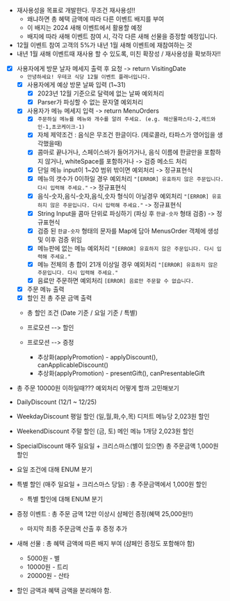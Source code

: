 - 재사용성을 목표로 개발한다. 무조건 재사용성!!
    - 왜냐하면 총 혜택 금액에 따라 다른 이벤트 배지를 부여
    - 이 배지는 2024 새해 이벤트에서 활용할 예정
    - 배지에 따라 새해 이벤트 참여 시, 각각 다른 새해 선물을 증정할 예정입니다.
- 12월 이벤트 참여 고객의 5%가 내년 1월 새해 이벤트에 재참여하는 것
- 내년 1월 새해 이벤트때 재사용 할 수 있도록, 미친 확장성 / 재사용성을 확보하자!!

- [X] 사용자에게 방문 날자 메세지 출력 후 요청 -> return VisitingDate
    - `안녕하세요! 우테코 식당 12월 이벤트 플래너입니다.`
    - [X] 사용자에게 예상 방문 날짜 입력 (1~31)
        - [X] 2023년 12월 기준으로 달력에 없는 날짜 예외처리
        - [X] Parser가 파싱할 수 없는 문자열 예외처리
    - [X] 사용자가 메뉴 메세지 입력 -> return MenuOrders
        - [X] `주문하실 메뉴를 메뉴와 개수를 알려 주세요. (e.g. 해산물파스타-2,레드와인-1,초코케이크-1)`
        - [X] 자체 제약조건 : 음식은 무조건 한글이다. (제로콜라, 타파스가 영어임을 생각했을때)
        - [X] 콤마로 끝나거나, 스페이스바가 들어가거나, 음식 이름에 한글만을 포함하지 않거나, whiteSpace를 포함하거나 -> 검증 메소드 처리
        - [X] 단일 메뉴 input이 1~20 범위 밖이면 예외처리 -> 정규표현식
        - [X] 메뉴의 갯수가 0이하일 경우 예외처리 `"[ERROR] 유효하지 않은 주문입니다. 다시 입력해 주세요."` -> 정규표현식
        - [X] 음식-숫자,음식-숫자,음식,숫자 형식이 아닐경우 예외처리 `"[ERROR] 유효하지 않은 주문입니다. 다시 입력해 주세요."` -> 정규표현식
        - [X] String Input을 콤마 단위로 파싱하기 (파싱 후 `한글-숫자` 형태 검증) -> 정규표현식
        - [X] 검증 된 `한글-숫자` 형태의 문자를 Map에 담아 MenusOrder 객체에 생성 및 이후 검증 위임
        - [X] 메뉴판에 없는 메뉴 예외처리 `"[ERROR] 유효하지 않은 주문입니다. 다시 입력해 주세요."`
        - [X] 메뉴 전체의 총 합이 21개 이상일 경우 예외처리 `"[ERROR] 유효하지 않은 주문입니다. 다시 입력해 주세요."`
        - [X] 음료만 주문하면 예외처리 `[ERROR] 음료만 주문할 수 없습니다.`

    - [X] 주문 메뉴 출력
    - [X] 할인 전 총 주문 금액 출력

    - 총 할인 조건 (Date 기준 / 요일 기준 / 특별)

    - 프로모션 --> 할인
    - 프로모션 --> 증정
        - 추상화(applyPromotion) - applyDiscount(), canApplicableDiscount()
        - 추상화(applyPromotion) - presentGift(), canPresentableGift

- 총 주문 10000원 이하일때??? 예외처리 어떻게 할까 고민해보기

- DailyDiscount (12/1 ~ 12/25)
- WeekdayDiscount 평일 할인 (일,월,화,수,목) 디저트 메뉴당 2,023원 할인
- WeekendDiscount 주말 할인 (금, 토) 메인 메뉴 1개당 2,023원 할인
- SpecialDiscount 매주 일요일 + 크리스마스(별이 있으면) 총 주문금액 1,000원 할인
- 요일 조건에 대해 ENUM 분기
- 특별 할인 (매주 일요일 + 크리스마스 당일) : 총 주문금액에서 1,000원 할인
    - 특별 할인에 대해 ENUM 분기
- 증정 이벤트 : 총 주문 금액 12만 이상시 샴페인 증정(혜택 25,000원!!)
    - 마지막 최종 주문금액 산출 후 증정 추가
- 새해 선물 : 총 혜택 금액에 따른 배지 부여 (샴페인 증정도 포함해야 함)
    - 5000원 - 별
    - 10000원 - 트리
    - 20000원 - 산타

- 할인 금액과 혜택 금액을 분리해야 함.

